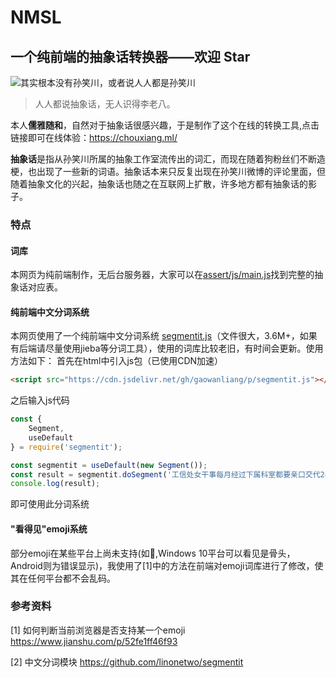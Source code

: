 # NMSL
## 一个纯前端的抽象话转换器——欢迎 Star
![其实根本没有孙笑川，或者说人人都是孙笑川](https://cdn.jsdelivr.net/gh/gaowanliang/p/1.png)

> 人人都说抽象话，无人识得李老八。

本人**儒雅随和**，自然对于抽象话很感兴趣，于是制作了这个在线的转换工具,点击链接即可在线体验：https://chouxiang.ml/

**抽象话**是指从孙笑川所属的抽象工作室流传出的词汇，而现在随着狗粉丝们不断造梗，也出现了一些新的词语。抽象话本来只反复出现在孙笑川微博的评论里面，但随着抽象文化的兴起，抽象话也随之在互联网上扩散，许多地方都有抽象话的影子。

### 特点

#### 词库
本网页为纯前端制作，无后台服务器，大家可以在[assert/js/main.js](https://github.com/gaowanliang/NMSL/blob/master/assert/js/main.js)找到完整的抽象话对应表。

#### 纯前端中文分词系统
本网页使用了一个纯前端中文分词系统 [segmentit.js](https://github.com/gaowanliang/NMSL/blob/master/assert/js/segmentit.js)（文件很大，3.6M+，如果有后端请尽量使用jieba等分词工具），使用的词库比较老旧，有时间会更新。使用方法如下：
首先在html中引入js包（已使用CDN加速）
```html
<script src="https://cdn.jsdelivr.net/gh/gaowanliang/p/segmentit.js"></script>
```
之后输入js代码
```javascript
const {
    Segment,
    useDefault
} = require('segmentit');

const segmentit = useDefault(new Segment());
const result = segmentit.doSegment('工信处女干事每月经过下属科室都要亲口交代24口交换机等技术性器件的安装工作。');
console.log(result);
```
即可使用此分词系统

#### "看得见"emoji系统

部分emoji在某些平台上尚未支持(如🦴,Windows 10平台可以看见是骨头，Android则为错误显示)，我使用了[1]中的方法在前端对emoji词库进行了修改，使其在任何平台都不会乱码。



### 参考资料
 
[1] 如何判断当前浏览器是否支持某一个emoji  https://www.jianshu.com/p/52fe1ff46f93

[2] 中文分词模块 https://github.com/linonetwo/segmentit

